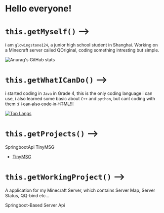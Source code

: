 # Hello everyone!
# `this.getMyself()` -->
i am ``glowingstone124``, a junior high school student in Shanghai. Working on a Minecraft server called QOriginal, coding something intresting but simple.

![Anurag's GitHub stats](https://github-readme-stats.vercel.app/api?username=glowingstone124&count_private=true&theme=cobalt&show_icons=true)

# `this.getWhatICanDo()` -->
i started coding in ``Java`` in Grade 4, this is the only coding language i can use, i also learned some basic about ``C++`` and ``python``, but cant coding with them :( ~~i can also code in HTML!!!~~

[![Top Langs](https://github-readme-stats.vercel.app/api/top-langs/?username=glowingstone124&layout=donut&theme=cobalt)](https://github.com/anuraghazra/github-readme-stats)

# `this.getProjects()` -->
SpringbootApi
TinyMSG

- [TinyMSG](https://github.com/glowingstone/TinyMSG)

# `this.getWorkingProject()` -->

A application for my Minecraft Server, which contains Server Map, Server Status, QQ-bind etc...

Springboot-Based Server Api
